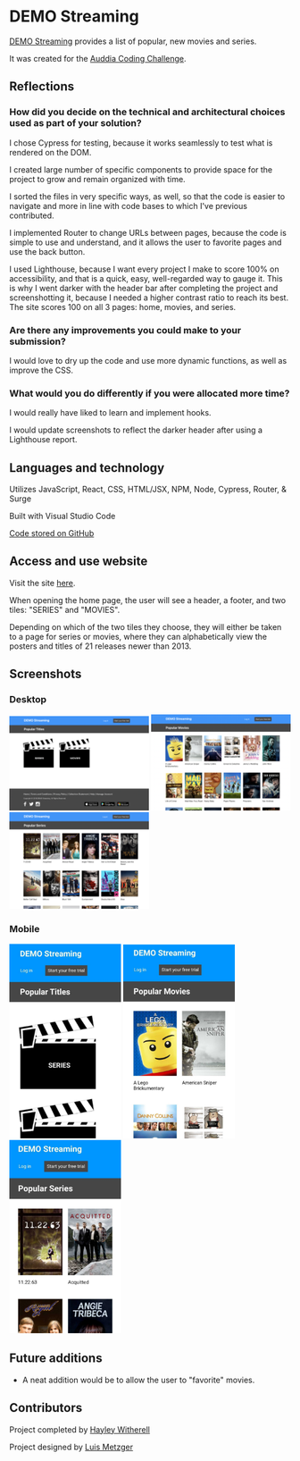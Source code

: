 # DEMO Streaming

[DEMO Streaming](https://auddia-hayley.surge.sh/) provides a list of popular, new movies and series.

It was created for the [Auddia Coding Challenge](https://github.com/hayleyw7/auddia-react-coding-challenge).

## Reflections

### How did you decide on the technical and architectural choices used as part of your solution?

I chose Cypress for testing, because it works seamlessly to test what is rendered on the DOM.

I created large number of specific components to provide space for the project to grow and remain organized with time.

I sorted the files in very specific ways, as well, so that the code is easier to navigate and more in line with code bases to which I've previous contributed.

I implemented Router to change URLs between pages, because the code is simple to use and understand, and it allows the user to favorite pages and use the back button.

I used Lighthouse, because I want every project I make to score 100% on accessibility, and that is a quick, easy, well-regarded way to gauge it. This is why I went darker with the header bar after completing the project and screenshotting it, because I needed a higher contrast ratio to reach its best. The site scores 100 on all 3 pages: home, movies, and series.

### Are there any improvements you could make to your submission?

I would love to dry up the code and use more dynamic functions, as well as improve the CSS.
### What would you do differently if you were allocated more time?

I would really have liked to learn and implement hooks. 

I would update screenshots to reflect the darker header after using a Lighthouse report.

## Languages and technology

Utilizes JavaScript, React, CSS, HTML/JSX, NPM, Node, Cypress, Router, & Surge

Built with Visual Studio Code

[Code stored on GitHub](https://github.com/hayleyw7/auddia)

## Access and use website

Visit the site [here](https://auddia-hayley.surge.sh/).

When opening the home page, the user will see a header, a footer, and two tiles: "SERIES" and "MOVIES".

Depending on which of the two tiles they choose, they will either be taken to a page for series or movies, where they can alphabetically view the posters and titles of 21 releases newer than 2013.

## Screenshots

### Desktop

<p>
  <img src="./src/assets/readme/home-desktop.png" alt="desktop home screenshot" width="250"/>
  <img src="./src/assets/readme/movies-desktop.png" alt="desktop movies screenshot" width="250"/>
  <img src="./src/assets/readme/series-desktop.png" alt="desktop series screenshot" width="250"/>
</p>

### Mobile

<p>
  <img src="./src/assets/readme/home-mobile.jpg" alt="mobile home screenshot" width="200"/>
  <img src="./src/assets/readme/movies-mobile.jpg" alt="mobile movies screenshot" width="200"/>
  <img src="./src/assets/readme/series-mobile.jpg" alt="mobile series screenshot" width="200"/>
</p>

## Future additions

* A neat addition would be to allow the user to "favorite" movies.

## Contributors

Project completed by [Hayley Witherell](https://github.com/hayleyw7)

Project designed by [Luis Metzger](https://github.com/luismetzger/)